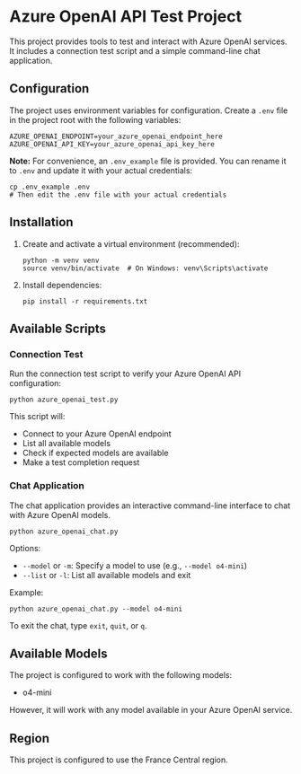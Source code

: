 # Azure OpenAI API Test Project

This project provides tools to test and interact with Azure OpenAI services. It includes a connection test script and a simple command-line chat application.

## Configuration

The project uses environment variables for configuration. Create a `.env` file in the project root with the following variables:

```
AZURE_OPENAI_ENDPOINT=your_azure_openai_endpoint_here
AZURE_OPENAI_API_KEY=your_azure_openai_api_key_here
```

**Note:** For convenience, an `.env_example` file is provided. You can rename it to `.env` and update it with your actual credentials:

```
cp .env_example .env
# Then edit the .env file with your actual credentials
```

## Installation

1. Create and activate a virtual environment (recommended):
   ```
   python -m venv venv
   source venv/bin/activate  # On Windows: venv\Scripts\activate
   ```

2. Install dependencies:
   ```
   pip install -r requirements.txt
   ```

## Available Scripts

### Connection Test

Run the connection test script to verify your Azure OpenAI API configuration:

```
python azure_openai_test.py
```

This script will:
- Connect to your Azure OpenAI endpoint
- List all available models
- Check if expected models are available
- Make a test completion request

### Chat Application

The chat application provides an interactive command-line interface to chat with Azure OpenAI models.

```
python azure_openai_chat.py
```

Options:
- `--model` or `-m`: Specify a model to use (e.g., `--model o4-mini`)
- `--list` or `-l`: List all available models and exit

Example:
```
python azure_openai_chat.py --model o4-mini
```

To exit the chat, type `exit`, `quit`, or `q`.

## Available Models

The project is configured to work with the following models:
- o4-mini

However, it will work with any model available in your Azure OpenAI service.

## Region

This project is configured to use the France Central region.
